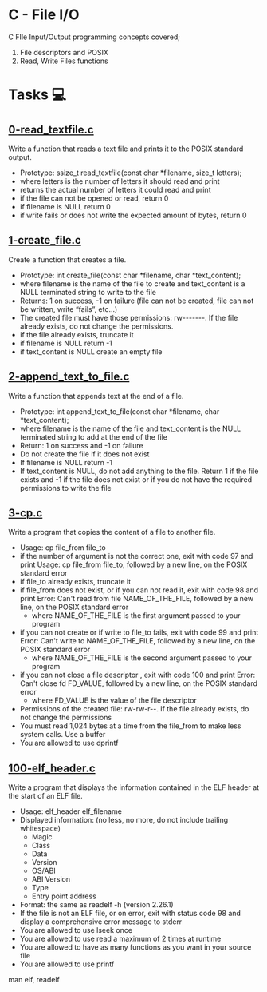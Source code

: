 # C - File I/O
C FIle Input/Output programming concepts covered;
 1. File descriptors and POSIX
 2. Read, Write Files functions

# Tasks :computer:
## [0-read_textfile.c](0-read_textfile.c)
Write a function that reads a text file and prints it to the POSIX standard output.
 - Prototype: ssize_t read_textfile(const char *filename, size_t letters);
 - where letters is the number of letters it should read and print
 - returns the actual number of letters it could read and print
 - if the file can not be opened or read, return 0
 - if filename is NULL return 0
 - if write fails or does not write the expected amount of bytes, return 0

## [1-create_file.c](1-create_file.c)
Create a function that creates a file.
 - Prototype: int create_file(const char *filename, char *text_content);
 - where filename is the name of the file to create and text_content is a NULL terminated string to write to the file
 - Returns: 1 on success, -1 on failure (file can not be created, file can not be written, write “fails”, etc…)
 - The created file must have those permissions: rw-------. If the file already exists, do not change the permissions.
 - if the file already exists, truncate it
 - if filename is NULL return -1
 - if text_content is NULL create an empty file

## [2-append_text_to_file.c](2-append_text_to_file.c)
Write a function that appends text at the end of a file.
 - Prototype: int append_text_to_file(const char *filename, char *text_content);
 - where filename is the name of the file and text_content is the NULL terminated string to add at the end of the file
 - Return: 1 on success and -1 on failure
 - Do not create the file if it does not exist
 - If filename is NULL return -1
 - If text_content is NULL, do not add anything to the file. Return 1 if the file exists and -1 if the file does not exist or if you do not have the required permissions to write the file

 ## [3-cp.c](3-cp.c)
 Write a program that copies the content of a file to another file.
 - Usage: cp file_from file_to
 - if the number of argument is not the correct one, exit with code 97 and print Usage: cp file_from file_to, followed by a new line, on the POSIX standard error
 - if file_to already exists, truncate it
 - if file_from does not exist, or if you can not read it, exit with code 98 and print Error: Can't read from file NAME_OF_THE_FILE, followed by a new line, on the POSIX standard error
   - where NAME_OF_THE_FILE is the first argument passed to your program
 - if you can not create or if write to file_to fails, exit with code 99 and print Error: Can't write to NAME_OF_THE_FILE, followed by a new line, on the POSIX standard error
   - where NAME_OF_THE_FILE is the second argument passed to your program
 - if you can not close a file descriptor , exit with code 100 and print Error: Can't close fd FD_VALUE, followed by a new line, on the POSIX standard error
   - where FD_VALUE is the value of the file descriptor
 - Permissions of the created file: rw-rw-r--. If the file already exists, do not change the permissions
 - You must read 1,024 bytes at a time from the file_from to make less system calls. Use a buffer
 - You are allowed to use dprintf

  ## [100-elf_header.c](100-elf_header.c)
  Write a program that displays the information contained in the ELF header at the start of an ELF file.

 - Usage: elf_header elf_filename
 - Displayed information: (no less, no more, do not include trailing whitespace)
     - Magic
     - Class
     - Data
     - Version
     - OS/ABI
     - ABI Version
     - Type
     - Entry point address
 - Format: the same as readelf -h (version 2.26.1)
 - If the file is not an ELF file, or on error, exit with status code 98 and display a comprehensive error message to stderr
 - You are allowed to use lseek once
 - You are allowed to use read a maximum of 2 times at runtime
 - You are allowed to have as many functions as you want in your source file
 - You are allowed to use printf

man elf, readelf

